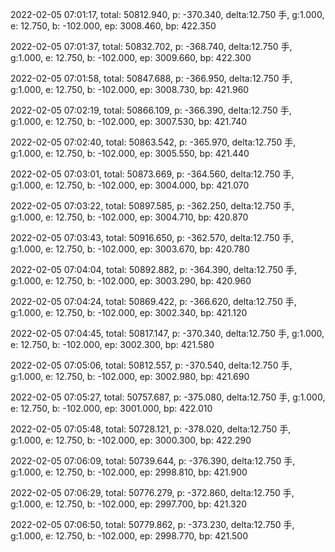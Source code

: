 2022-02-05 07:01:17, total: 50812.940, p: -370.340, delta:12.750 手, g:1.000, e: 12.750, b: -102.000, ep: 3008.460, bp: 422.350

2022-02-05 07:01:37, total: 50832.702, p: -368.740, delta:12.750 手, g:1.000, e: 12.750, b: -102.000, ep: 3009.660, bp: 422.300

2022-02-05 07:01:58, total: 50847.688, p: -366.950, delta:12.750 手, g:1.000, e: 12.750, b: -102.000, ep: 3008.730, bp: 421.960

2022-02-05 07:02:19, total: 50866.109, p: -366.390, delta:12.750 手, g:1.000, e: 12.750, b: -102.000, ep: 3007.530, bp: 421.740

2022-02-05 07:02:40, total: 50863.542, p: -365.970, delta:12.750 手, g:1.000, e: 12.750, b: -102.000, ep: 3005.550, bp: 421.440

2022-02-05 07:03:01, total: 50873.669, p: -364.560, delta:12.750 手, g:1.000, e: 12.750, b: -102.000, ep: 3004.000, bp: 421.070

2022-02-05 07:03:22, total: 50897.585, p: -362.250, delta:12.750 手, g:1.000, e: 12.750, b: -102.000, ep: 3004.710, bp: 420.870

2022-02-05 07:03:43, total: 50916.650, p: -362.570, delta:12.750 手, g:1.000, e: 12.750, b: -102.000, ep: 3003.670, bp: 420.780

2022-02-05 07:04:04, total: 50892.882, p: -364.390, delta:12.750 手, g:1.000, e: 12.750, b: -102.000, ep: 3003.290, bp: 420.960

2022-02-05 07:04:24, total: 50869.422, p: -366.620, delta:12.750 手, g:1.000, e: 12.750, b: -102.000, ep: 3002.340, bp: 421.120

2022-02-05 07:04:45, total: 50817.147, p: -370.340, delta:12.750 手, g:1.000, e: 12.750, b: -102.000, ep: 3002.300, bp: 421.580

2022-02-05 07:05:06, total: 50812.557, p: -370.540, delta:12.750 手, g:1.000, e: 12.750, b: -102.000, ep: 3002.980, bp: 421.690

2022-02-05 07:05:27, total: 50757.687, p: -375.080, delta:12.750 手, g:1.000, e: 12.750, b: -102.000, ep: 3001.000, bp: 422.010

2022-02-05 07:05:48, total: 50728.121, p: -378.020, delta:12.750 手, g:1.000, e: 12.750, b: -102.000, ep: 3000.300, bp: 422.290

2022-02-05 07:06:09, total: 50739.644, p: -376.390, delta:12.750 手, g:1.000, e: 12.750, b: -102.000, ep: 2998.810, bp: 421.900

2022-02-05 07:06:29, total: 50776.279, p: -372.860, delta:12.750 手, g:1.000, e: 12.750, b: -102.000, ep: 2997.700, bp: 421.320

2022-02-05 07:06:50, total: 50779.862, p: -373.230, delta:12.750 手, g:1.000, e: 12.750, b: -102.000, ep: 2998.770, bp: 421.500